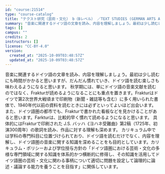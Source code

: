 ```yaml
---
id: "course:21514"
type: "course-catalog"
title: "テクスト研究（芸術・文化） b（Bレベル） ／TEXT STUDIES (GERMAN ARTS AND CULTURE) b"
summary: "音楽に関連するドイツ語の文章を読み、内容を理解しましょう。最初は少し読むにも時間がかかると思いますが、だんだん慣れていき、ドイツ語を読む楽しさも味わえるようになると思います。 秋学期には、単にドイツ語の音楽文献を読むのではなく、Fraktu…"
tags: []
campus: ""
credits: 2
instructors: []
license: "CC-BY-4.0"
version:
  created_at: "2025-10-09T03:48:57Z"
  updated_at: "2025-10-09T03:48:57Z"
---
```

音楽に関連するドイツ語の文章を読み、内容を理解しましょう。最初は少し読むにも時間がかかると思いますが、だんだん慣れていき、ドイツ語を読む楽しさも味わえるようになると思います。 秋学期には、単にドイツ語の音楽文献を読むのではなく、Frakturが読めるようになることにも重点を置きます。Frakturはドイツで第2次世界大戦頃まで印刷物（新聞・雑誌等も含む）に多く用いられた書体で、1940年代以前の資料を読むときには必ずといってよいほど出会います。また、ドイツ語圏の都市でも、Frakturで書かれた看板などを見かけることがあると思います。Farkturは、比較的早く慣れて読めるようになると思います。 具体的にはFrakturで印刷された J.S. バッハ《ヨハネ受難曲》第2稿（1725年、初演300周年）の歌詞を読み、作品に対する理解も深めます。 カリキュラム中では学科の専門科目に位置づけられており、ドイツ語を読むだけでなく、内容を理解し、ドイツ語圏の音楽に関する知識を深めることをも目的としています。カリキュラム・ポリシーおよび学位授与方針の「ドイツ語圏における芸術・文化の多様な専門領域に関する知識を体系的かつ横断的に修得し、その知識を活用してドイツ語圏の芸術・文化に関わる事柄について適切に問題を設定して論理的に論述・議論する能力を養うことを目指す」に関係しています。
